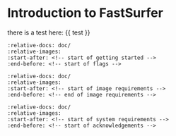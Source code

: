 Introduction to FastSurfer
==========================

there is a test here: {{ test }}

```{include} ../../README.md
:relative-docs: doc/
:relative-images:
:start-after: <!-- start of getting started -->
:end-before: <!-- start of flags -->
```

```{include} ../../README.md
:relative-docs: doc/
:relative-images:
:start-after: <!-- start of image requirements -->
:end-before: <!-- end of image requirements -->
```

```{include} ../../README.md
:relative-docs: doc/
:relative-images:
:start-after: <!-- start of system requirements -->
:end-before: <!-- start of acknowledgements -->
```
